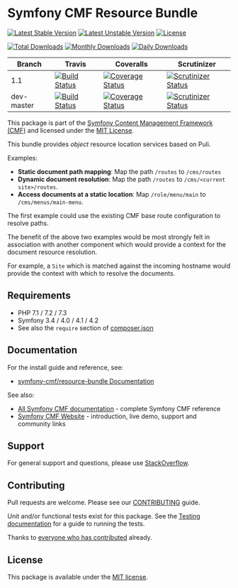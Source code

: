 # Symfony CMF Resource Bundle

[![Latest Stable Version](https://poser.pugx.org/symfony-cmf/resource-bundle/v/stable)](https://packagist.org/packages/symfony-cmf/resource-bundle)
[![Latest Unstable Version](https://poser.pugx.org/symfony-cmf/resource-bundle/v/unstable)](https://packagist.org/packages/symfony-cmf/resource-bundle)
[![License](https://poser.pugx.org/symfony-cmf/resource-bundle/license)](https://packagist.org/packages/symfony-cmf/resource-bundle)

[![Total Downloads](https://poser.pugx.org/symfony-cmf/resource-bundle/downloads)](https://packagist.org/packages/symfony-cmf/resource-bundle)
[![Monthly Downloads](https://poser.pugx.org/symfony-cmf/resource-bundle/d/monthly)](https://packagist.org/packages/symfony-cmf/resource-bundle)
[![Daily Downloads](https://poser.pugx.org/symfony-cmf/resource-bundle/d/daily)](https://packagist.org/packages/symfony-cmf/resource-bundle)

Branch | Travis | Coveralls | Scrutinizer |
------ | ------ | --------- | ----------- |
1.1   | [![Build Status][travis_stable_badge]][travis_stable_link]     | [![Coverage Status][coveralls_stable_badge]][coveralls_stable_link]     | [![Scrutinizer Status][scrutinizer_stable_badge]][scrutinizer_stable_link] |
dev-master | [![Build Status][travis_unstable_badge]][travis_unstable_link] | [![Coverage Status][coveralls_unstable_badge]][coveralls_unstable_link] | [![Scrutinizer Status][scrutinizer_unstable_badge]][scrutinizer_unstable_link] |


This package is part of the [Symfony Content Management Framework (CMF)](https://cmf.symfony.com/) and licensed
under the [MIT License](LICENSE).

This bundle provides *object* resource location services based on Puli.

Examples:

- **Static document path mapping**: Map the path `/routes` to `/cms/routes`
- **Dynamic document resolution**: Map the path `/routes` to `/cms/<current site>/routes`.
- **Access documents at a static location**: Map `/role/menu/main` to `/cms/menus/main-menu`.

The first example could use the existing CMF base route configuration to
resolve paths.

The benefit of the above two examples would be most strongly felt in
association with another component which would provide a context for the
document resource resolution.

For example, a `Site` which is matched against the incoming hostname would
provide the context with which to resolve the documents.


## Requirements

* PHP 7.1 / 7.2 / 7.3
* Symfony 3.4 / 4.0 / 4.1 / 4.2
* See also the `require` section of [composer.json](composer.json)

## Documentation

For the install guide and reference, see:

* [symfony-cmf/resource-bundle Documentation](https://symfony.com/doc/master/cmf/bundles/resource-rest/index.html)

See also:

* [All Symfony CMF documentation](https://symfony.com/doc/master/cmf/index.html) - complete Symfony CMF reference
* [Symfony CMF Website](https://cmf.symfony.com/) - introduction, live demo, support and community links

## Support

For general support and questions, please use [StackOverflow](https://stackoverflow.com/questions/tagged/symfony-cmf).

## Contributing

Pull requests are welcome. Please see our
[CONTRIBUTING](https://github.com/symfony-cmf/blob/master/CONTRIBUTING.md)
guide.

Unit and/or functional tests exist for this package. See the
[Testing documentation](https://symfony.com/doc/master/cmf/components/testing.html)
for a guide to running the tests.

Thanks to
[everyone who has contributed](contributors) already.

## License

This package is available under the [MIT license](src/Resources/meta/LICENSE).

[travis_stable_badge]: https://travis-ci.org/symfony-cmf/resource-bundle.svg?branch=1.1
[travis_stable_link]: https://travis-ci.org/symfony-cmf/resource-bundle
[travis_unstable_badge]: https://travis-ci.org/symfony-cmf/resource-bundle.svg?branch=dev-master
[travis_unstable_link]: https://travis-ci.org/symfony-cmf/resource-bundle

[coveralls_stable_badge]: https://coveralls.io/repos/github/symfony-cmf/resource-bundle/badge.svg?branch=1.1
[coveralls_stable_link]: https://coveralls.io/github/symfony-cmf/resource-bundle?branch=1.1
[coveralls_unstable_badge]: https://coveralls.io/repos/github/symfony-cmf/resource-bundle/badge.svg?branch=dev-master
[coveralls_unstable_link]: https://coveralls.io/github/symfony-cmf/resource-bundle?branch=dev-master

[scrutinizer_stable_badge]: https://scrutinizer-ci.com/g/symfony-cmf/resource-bundle/badges/quality-score.png?b=1.1
[scrutinizer_stable_link]: https://scrutinizer-ci.com/g/symfony-cmf/resource-bundle/?branch=1.1
[scrutinizer_unstable_badge]: https://scrutinizer-ci.com/g/symfony-cmf/resource-bundle/badges/quality-score.png?b=dev-master
[scrutinizer_unstable_link]: https://scrutinizer-ci.com/g/symfony-cmf/resource-bundle/?branch=dev-master
